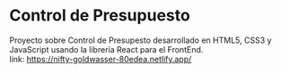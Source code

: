 # Control de Presupuesto

Proyecto sobre Control de Presupesto desarrollado en HTML5, CSS3 y JavaScript usando la librería React para el FrontEnd.  
link: https://nifty-goldwasser-80edea.netlify.app/
